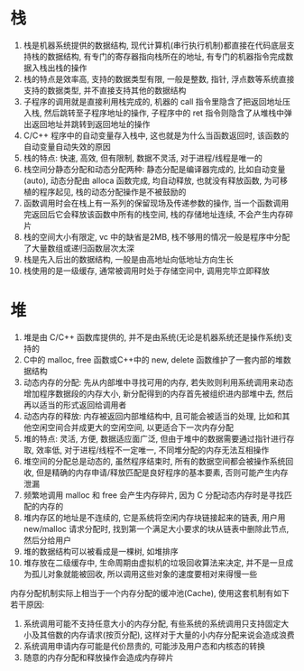 # 栈

1. 栈是机器系统提供的数据结构, 现代计算机(串行执行机制)都直接在代码底层支持栈的数据结构, 有专门的寄存器指向栈所在的地址, 有专门的机器指令完成数据入栈出栈的操作
2. 栈的特点是效率高, 支持的数据类型有限, 一般是整数, 指针, 浮点数等系统直接支持的数据类型, 并不直接支持其他的数据结构
3. 子程序的调用就是直接利用栈完成的, 机器的 call 指令里隐含了把返回地址压入栈, 然后跳转至子程序地址的操作, 子程序中的 ret 指令则隐含了从堆栈中弹出返回地址并跳转到返回地址的操作
4. C/C++ 程序中的自动变量存入栈中, 这也就是为什么当函数返回时, 该函数的自动变量自动失效的原因
5. 栈的特点: 快速, 高效, 但有限制, 数据不灵活, 对于进程/线程是唯一的
6. 栈空间分静态分配和动态分配两种: 静态分配是编译器完成的, 比如自动变量(auto), 动态分配由 alloca 函数完成, 均自动释放, 也就没有释放函数, 为可移植的程序起见, 栈的动态分配操作是不被鼓励的
7. 函数调用时会在栈上有一系列的保留现场及传递参数的操作, 当一个函数调用完返回后它会释放该函数中所有的栈空间, 栈的存储地址连续, 不会产生内存碎片
8. 栈的空间大小有限定, vc 中的缺省是2MB, 栈不够用的情况一般是程序中分配了大量数组或递归函数层次太深
9. 栈是先入后出的数据结构, 一般是由高地址向低地址方向生长
10. 栈使用的是一级缓存, 通常被调用时处于存储空间中, 调用完毕立即释放

# 堆

1. 堆是由 C/C++ 函数库提供的, 并不是由系统(无论是机器系统还是操作系统)支持的
2. C中的 malloc, free 函数或C++中的 new, delete 函数维护了一套内部的堆数据结构
3. 动态内存的分配: 先从内部堆中寻找可用的内存, 若失败则利用系统调用来动态增加程序数据段的内存大小, 新分配得到的内存首先被组织进内部堆中去, 然后再以适当的形式返回给调用者
4. 动态内存的释放: 内存被返回内部堆结构中, 且可能会被适当的处理, 比如和其他空闲空间合并成更大的空闲空间, 以更适合下一次内存分配
5. 堆的特点: 灵活, 方便, 数据适应面广泛, 但由于堆中的数据需要通过指针进行存取, 效率低, 对于进程/线程不一定唯一, 不同堆分配的内存无法互相操作
6. 堆空间的分配总是动态的, 虽然程序结束时, 所有的数据空间都会被操作系统回收, 但是精确的内存申请/释放匹配是良好程序的基本要素, 否则可能产生内存泄漏
7. 频繁地调用 malloc 和 free 会产生内存碎片, 因为 C 分配动态内存时是寻找匹配的内存的
8. 堆内存区的地址是不连续的, 它是系统将空闲内存块链接起来的链表, 用户用 new/malloc 请求分配时, 找到第一个满足大小要求的块从链表中删除此节点, 然后分给用户
9. 堆的数据结构可以被看成是一棵树, 如堆排序
10. 堆存放在二级缓存中, 生命周期由虚拟机的垃圾回收算法来决定, 并不是一旦成为孤儿对象就能被回收, 所以调用这些对象的速度要相对来得慢一些


内存分配机制实际上相当于一个内存分配的缓冲池(Cache), 使用这套机制有如下若干原因:

1. 系统调用可能不支持任意大小的内存分配, 有些系统的系统调用只支持固定大小及其倍数的内存请求(按页分配), 这样对于大量的小内存分配来说会造成浪费
2. 系统调用申请内存可能是代价昂贵的, 可能涉及用户态和内核态的转换
3. 随意的内存分配和释放操作会造成内存碎片
